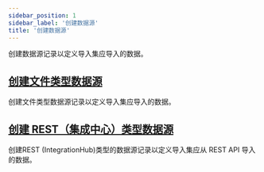 ```yaml
---
sidebar_position: 1
sidebar_label: '创建数据源'
title: '创建数据源'
---
```


创建数据源记录以定义导入集应导入的数据。

## [创建文件类型数据源](/docs/data-sources/create-new-data-sources/create_filetype_datasource)

创建文件类型数据源记录以定义导入集应导入的数据。

<!-- 创建 JDBC 类型数据源
创建JDBC类型数据源记录以定义导入集应导入的数据。

创建 LDAP 类型数据源
创建LDAP类型的数据源记录以定义导入集应导入的数据。

创建 OIDC 类型数据源
创建OIDC类型数据源记录以定义导入集应导入的数据。 -->

## [创建 REST（集成中心）类型数据源](/docs/data-sources/create-new-data-sources/create-rest-type-data-source/)

创建REST (IntegrationHub)类型的数据源记录以定义导入集应从 REST API 导入的数据。

<!-- 创建自定义（按脚本加载）类型数据源
创建自定义（按脚本加载）类型的数据源记录以定义导入集应导入的数据。 -->